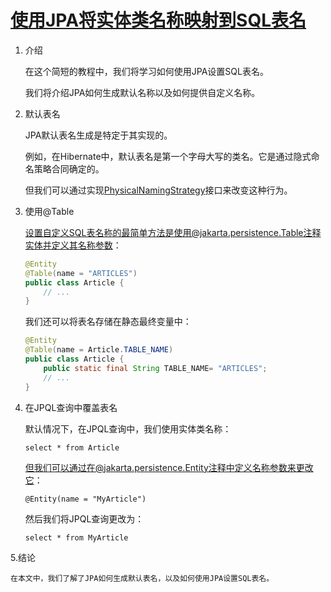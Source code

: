 # [使用JPA将实体类名称映射到SQL表名](https://www.baeldung.com/jpa-entity-table-names)

1. 介绍

    在这个简短的教程中，我们将学习如何使用JPA设置SQL表名。

    我们将介绍JPA如何生成默认名称以及如何提供自定义名称。

2. 默认表名

    JPA默认表名生成是特定于其实现的。

    例如，在Hibernate中，默认表名是第一个字母大写的类名。它是通过隐式命名策略合同确定的。

    但我们可以通过实现[PhysicalNamingStrategy](https://www.baeldung.com/hibernate-naming-strategy)接口来改变这种行为。

3. 使用@Table

    设置自定义SQL表名称的最简单方法是使用@jakarta.persistence.Table注释实体并定义其名称参数：

    ```java
    @Entity
    @Table(name = "ARTICLES")
    public class Article {
        // ...
    }
    ```

    我们还可以将表名存储在静态最终变量中：

    ```java
    @Entity
    @Table(name = Article.TABLE_NAME)
    public class Article {
        public static final String TABLE_NAME= "ARTICLES";
        // ...
    }
    ```

4. 在JPQL查询中覆盖表名

    默认情况下，在JPQL查询中，我们使用实体类名称：

    `select * from Article`

    但我们可以通过在@jakarta.persistence.Entity注释中定义名称参数来更改它：

    `@Entity(name = "MyArticle")`

    然后我们将JPQL查询更改为：

    `select * from MyArticle`

5.结论

    在本文中，我们了解了JPA如何生成默认表名，以及如何使用JPA设置SQL表名。
